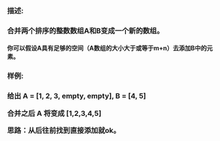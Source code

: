 <h3>描述:<h3>
合并两个排序的整数数组A和B变成一个新的数组。

<h4>你可以假设A具有足够的空间（A数组的大小大于或等于m+n）去添加B中的元素。

<h3>样例:<h3>

<p>给出 A = [1, 2, 3, empty, empty], B = [4, 5]

<p>合并之后 A 将变成 [1,2,3,4,5]

思路：从后往前找到直接添加就ok。